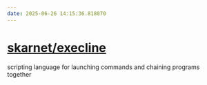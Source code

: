 ```yaml
---
date: 2025-06-26 14:15:36.818070
---
```


# [skarnet/execline](https://github.com/skarnet/execline)

scripting language for launching commands and chaining programs together